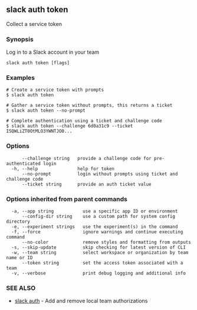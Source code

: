 ## slack auth token

Collect a service token

### Synopsis

Log in to a Slack account in your team

```
slack auth token [flags]
```

### Examples

```
# Create a service token with prompts
$ slack auth token

# Gather a service token without prompts, this returns a ticket
$ slack auth token --no-prompt

# Complete authentication using a ticket and challenge code
$ slack auth token --challenge 6d0a31c9 --ticket ISQWLiZT0OtMLO3YWNTJO0...
```

### Options

```
      --challenge string   provide a challenge code for pre-authenticated login
  -h, --help               help for token
      --no-prompt          login without prompts using ticket and challenge code
      --ticket string      provide an auth ticket value
```

### Options inherited from parent commands

```
  -a, --app string           use a specific app ID or environment
      --config-dir string    use a custom path for system config directory
  -e, --experiment strings   use the experiment(s) in the command
  -f, --force                ignore warnings and continue executing command
      --no-color             remove styles and formatting from outputs
  -s, --skip-update          skip checking for latest version of CLI
  -w, --team string          select workspace or organization by team name or ID
      --token string         set the access token associated with a team
  -v, --verbose              print debug logging and additional info
```

### SEE ALSO

* [slack auth](slack_auth)	 - Add and remove local team authorizations


